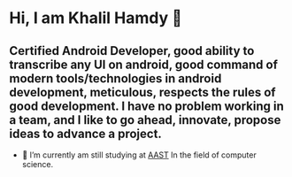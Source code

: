 # Hi, I am Khalil Hamdy 👋


## Certified Android Developer, good ability to transcribe any UI on android, good command of modern tools/technologies in android development, meticulous, respects the rules of good development. I have no problem working in a team, and I like to go ahead, innovate, propose ideas to advance a project.



- 🔭 I’m currently am still studying at [AAST](https://aast.edu/ar/) In the field of computer science.

<!--
**Khalil-Hamdy/Khalil-Hamdy** is a ✨ _special_ ✨ repository because its `README.md` (this file) appears on your GitHub profile.

Here are some ideas to get you started:

- 🔭 I’m currently am still studying at [AAST](https://aast.edu/ar/) In the field of computer science.
- 🌱 I’m currently learning ...
- 👯 I’m looking to collaborate on ...
- 🤔 I’m looking for help with ...
- 💬 Ask me about ...
- 📫 How to reach me: ...
- 😄 Pronouns: ...
- ⚡ Fun fact: ...
-->
